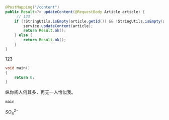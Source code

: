 ```java
@PostMapping("/content")  
public Result<?> updateContent(@RequestBody Article article) {  
	 // 123
	if (!StringUtils.isEmpty(article.getId()) && !StringUtils.isEmpty(article.getContent() && !StringUtils.isEmpty(article.getId()))) {
		service.updateContent(article);  
		return Result.ok();  
	} else {  
		return Result.ok();  
	}  
}
```

123


```c
void main() 
{
	return 0;
}
```


纵你阅人何其多，再无一人恰似我。

`main`


$SO_{4}^{2-}$



